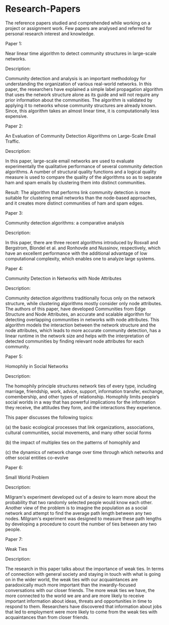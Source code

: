 # Research-Papers

The reference papers studied and comprehended while working on a project or assignment work. Few papers are analysed and referred for personal research interest and knowledge.

Paper 1:

Near linear time algorithm to detect community structures in large-scale networks.

Description:

Community detection and analysis is an important methodology for understanding the organization of various real-world networks. In this paper, the researchers have explained a simple label propagation algorithm that uses the network structure alone as its guide and will not require any prior information about the communities. The algorithm is validated by applying it to networks whose community structures are already known. Since, this algorithm takes an almost linear time, it is computationally less expensive.

Paper 2:

An Evaluation of Community Detection Algorithms on Large-Scale Email Traffic.

Description:

In this paper, large-scale email networks are used to evaluate experimentally the qualitative performance of several community detection algorithms. A number of structural quality functions and a logical quality measure is used to compare the quality of the algorithms so as to separate ham and spam emails by clustering them into distinct communities.

Result: The algorithm that performs link community detection is more suitable for clustering email networks than the node-based approaches, and it creates more distinct communities of ham and spam edges.

Paper 3:

Community detection algorithms: a comparative analysis

Description:

In this paper, there are three recent algorithms introduced by Rosvall and Bergstrom, Blondel et al. and Ronhovde and Nussinov, respectively, which have an excellent performance with the additional advantage of low computational complexity, which enables one to analyze large systems.

Paper 4:

Community Detection in Networks with Node Attributes

Description:

Community detection algorithms traditionally focus only on the network structure, while clustering algorithms mostly consider only node attributes. The authors of this paper, have developed Communities from Edge Structure and Node Attributes, an accurate and scalable algorithm for detecting overlapping communities in networks with node attributes. This algorithm models the interaction between the network structure and the node attributes, which leads to more accurate community detection, has a linear runtime in the network size and helps with the interpretation of detected communities by finding relevant node attributes for each community.

Paper 5: 

Homophily in Social Networks

Description:

The homophily principle structures network ties of every type, including marriage, friendship, work, advice, support, information transfer, exchange, comembership, and other types of relationship. Homophily limits people’s social worlds in a way that has powerful implications for the information they receive, the attitudes they form, and the interactions they experience.

This paper discusses the following topics:

(a) the basic ecological processes that link organizations, associations, cultural communities, social movements, and many other social forms 

(b) the impact of multiplex ties on the patterns of homophily and 

(c) the dynamics of network change over time through which networks and other social entities co-evolve

Paper 6:

Small World Problem

Description:

Milgram's experiment developed out of a desire to learn more about the probability that two randomly selected people would know each other. Another view of the problem is to imagine the population as a social network and attempt to find the average path length between any two nodes. Milgram's experiment was designed to measure these path lengths by developing a procedure to count the number of ties between any two people.

Paper 7:

Weak Ties

Description:

The research in this paper talks about the importance of weak ties. In terms of connection with general society and staying in touch with what is going on in the wider world, the weak ties with our acquaintances are paradoxically much more important than the inwardly-focused conversations with our closer friends. The more weak ties we have, the more connected to the world we are and are more likely to receive important information about ideas, threats and opportunities in time to respond to them. Researchers have discovered that information about jobs that led to employment were more likely to come from the weak ties with acquaintances than from closer friends.